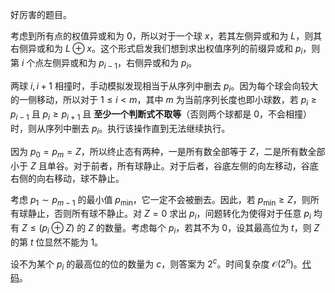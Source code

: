 好厉害的题目。

考虑到所有点的权值异或和为 $0$，所以对于一个球 $x$，若其左侧异或和为 $L$，则其右侧异或和为 $L \oplus x$。这个形式启发我们想到求出权值序列的前缀异或和 $p_i$，则第 $i$ 个点左侧异或和为 $p_{i - 1}$，右侧异或和为 $p_i$。

两球 $i, i + 1$ 相撞时，手动模拟发现相当于从序列中删去 $p_i$。因为每个球会向较大的一侧移动，所以对于 $1 \leq i < m$，其中 $m$ 为当前序列长度也即小球数，若 $p_i \geq p_{i - 1}$ 且 $p_i \geq p_{i + 1}$ 且 **至少一个判断式不取等**（否则两个球都是 $0$，不会相撞）时，则从序列中删去 $p_i$。执行该操作直到无法继续执行。

因为 $p_0 = p_m = Z$，所以终止态有两种，一是所有数全部等于 $Z$，二是所有数全部小于 $Z$ 且单谷。对于前者，所有球静止。对于后者，谷底左侧的向左移动，谷底右侧的向右移动，球不静止。

考虑 $p_1\sim p_{m - 1}$ 的最小值 $p_{\min}$，它一定不会被删去。因此，若 $p_{\min} \geq Z$，则所有球静止，否则所有球不静止。对 $Z = 0$ 求出 $p_i$，问题转化为使得对于任意 $p_i$ 均有 $Z\leq (p_i\oplus Z)$ 的 $Z$ 的数量。考虑每个 $p_i$，若其不为 $0$，设其最高位为 $t$，则 $Z$ 的第 $t$ 位显然不能为 $1$。

设不为某个 $p_i$ 的最高位的位的数量为 $c$，则答案为 $2 ^ c$。时间复杂度 $\mathcal{O}(2 ^ n)$。[代码](https://atcoder.jp/contests/arc152/submissions/36889079)。
